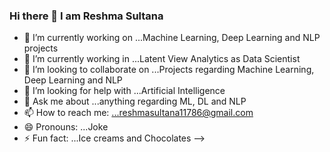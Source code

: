 ### Hi there 👋 I am Reshma Sultana


- 🔭 I’m currently working on ...Machine Learning, Deep Learning and NLP projects
- 🔭 I’m currently working in ...Latent View Analytics as Data Scientist
- 👯 I’m looking to collaborate on ...Projects regarding Machine Learning, Deep Learning and NLP
- 🤔 I’m looking for help with ...Artificial Intelligence
- 💬 Ask me about ...anything regarding ML, DL and NLP
- 📫 How to reach me: ...reshmasultana11786@gmail.com
- 😄 Pronouns: ...Joke
- ⚡ Fun fact: ...Ice creams and Chocolates
-->
